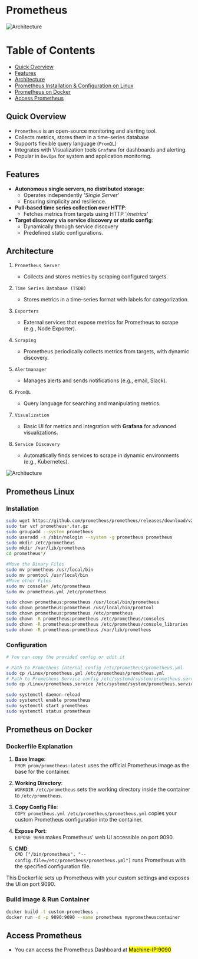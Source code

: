 # Prometheus
![Architecture](/fb/Prometheus_logo.png)
# Table of Contents
- [Quick Overview](#quick-overview)
- [Features](#features)
- [Architecture](#architecture)
- [Prometheus Installation & Configuration on Linux](#prometheus-linux)
- [Prometheus on Docker](#prometheus-on-docker)
- [Access Prometheus](#access-prometheus)
## Quick Overview

- `Prometheus` is an open-source monitoring and alerting tool.  
- Collects metrics, stores them in a time-series database
- Supports flexible query language (`PromQL`)  
- Integrates with Visualization tools `Grafana` for dashboards and alerting.  
- Popular in `DevOps` for system and application monitoring.  


## Features
- **Autonomous single servers, no distributed storage**:  
  - Operates independently *'Single Server'*
  - Ensuring simplicity and resilience.  
- **Pull-based time series collection over HTTP**:  
  - Fetches metrics from targets using HTTP '*/metrics*'
- **Target discovery via service discovery or static config**:  
   - Dynamically through service discovery
   - Predefined static configurations.  

## Architecture
1. ``Prometheus Server``
   - Collects and stores metrics by scraping configured targets.

2. ``Time Series Database (TSDB)`` 
   - Stores metrics in a time-series format with labels for categorization.

3. ``Exporters``
   - External services that expose metrics for Prometheus to scrape (e.g., Node Exporter).

4. ``Scraping``  
   - Prometheus periodically collects metrics from targets, with dynamic discovery.

5. ``Alertmanager``  
   - Manages alerts and sends notifications (e.g., email, Slack).

6. ``PromQL``
   - Query language for searching and manipulating metrics.

7. ``Visualization``
   - Basic UI for metrics and integration with **Grafana** for advanced visualizations.

8. ``Service Discovery``  
   - Automatically finds services to scrape in dynamic environments (e.g., Kubernetes).

![Architecture](/fb/architecture.png)

## Prometheus Linux
### Installation 
```bash
sudo wget https://github.com/prometheus/prometheus/releases/download/v2.47.0/prometheus-2.47.0.linux-amd64.tar.gz
sudo tar vxf prometheus*.tar.gz
sudo groupadd --system prometheus
sudo useradd -s /sbin/nologin --system -g prometheus prometheus
sudo mkdir /etc/prometheus
sudo mkdir /var/lib/prometheus
cd prometheus*/

#Move the Binary Files
sudo mv prometheus /usr/local/bin
sudo mv promtool /usr/local/bin
#Move other Files
sudo mv console* /etc/prometheus
sudo mv prometheus.yml /etc/prometheus

sudo chown prometheus:prometheus /usr/local/bin/prometheus
sudo chown prometheus:prometheus /usr/local/bin/promtool
sudo chown prometheus:prometheus /etc/prometheus
sudo chown -R prometheus:prometheus /etc/prometheus/consoles
sudo chown -R prometheus:prometheus /etc/prometheus/console_libraries
sudo chown -R prometheus:prometheus /var/lib/prometheus
```


### Configuration

``` bash
# You can copy the provided config or edit it

# Path to Prometheus internal config /etc/prometheus/prometheus.yml
sudo cp /Linux/prometheus.yml /etc/prometheus/prometheus.yml
# Path to Prometheus Service config /etc/systemd/system/prometheus.service
sudo cp /Linux/prometheus.service /etc/systemd/system/prometheus.service

sudo systemctl daemon-reload
sudo systemctl enable prometheus
sudo systemctl start prometheus
sudo systemctl status prometheus
```


## Prometheus on Docker

### Dockerfile Explanation

1. **Base Image**:  
   `FROM prom/prometheus:latest` uses the official Prometheus image as the base for the container.

2. **Working Directory**:  
   `WORKDIR /etc/prometheus` sets the working directory inside the container to `/etc/prometheus`.

3. **Copy Config File**:  
   `COPY prometheus.yml /etc/prometheus/prometheus.yml` copies your custom Prometheus configuration into the container.

4. **Expose Port**:  
   `EXPOSE 9090` makes Prometheus' web UI accessible on port 9090.

5. **CMD**:  
   `CMD ["/bin/prometheus", "--config.file=/etc/prometheus/prometheus.yml"]` runs Prometheus with the specified configuration file.

This Dockerfile sets up Prometheus with your custom settings and exposes the UI on port 9090.

### Build image & Run Container
``` bash
docker build -t custom-prometheus .
docker run -d -p 9090:9090 --name prometheus myprometheuscontainer
```

## Access Prometheus

- You can access the Prometheus Dashboard at <mark>Machine-IP:9090</mark>
